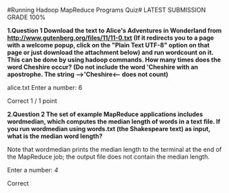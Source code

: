#Running Hadoop MapReduce Programs Quiz#
LATEST SUBMISSION GRADE
100%

**1.Question 1
Download the text to Alice's Adventures in Wonderland from http://www.gutenberg.org/files/11/11-0.txt (If it redirects you to a page with a welcome popup, click on the "Plain Text UTF-8" option on that page or just download the attachment below) and run wordcount on it. This can be done by using hadoop commands. How many times does the word Cheshire occur? (Do not include the word 'Cheshire with an apostrophe. The string -->'Cheshire<-- does not count)**

alice.txt
Enter a number: 6

Correct
1 / 1 point

**2.Question 2
The set of example MapReduce applications includes wordmedian, which computes the median length of words in a text file. If you run wordmedian using words.txt (the Shakespeare text) as input, what is the median word length?**

Note that wordmedian prints the median length to the terminal at the end of the MapReduce job; the output file does not contain the median length.

Enter a number: *4*

Correct
